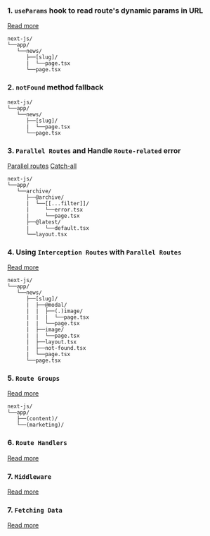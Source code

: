 ### 1. `useParams` hook to read route's dynamic params in URL

[Read more](https://nextjs.org/docs/app/api-reference/functions/use-params)

```
next-js/
└──app/
   └──news/
      ├──[slug]/
      |  └──page.tsx
      └──page.tsx
```

### 2. `notFound` method fallback

```
next-js/
└──app/
   └──news/
      ├──[slug]/
      |  └──page.tsx
      └──page.tsx
```

### 3. `Parallel Routes` and Handle `Route-related` error

[Parallel routes](https://nextjs.org/docs/app/building-your-application/routing/parallel-routes)
[Catch-all](https://nextjs.org/docs/app/building-your-application/routing/dynamic-routes#catch-all-segments)

```
next-js/
└──app/
   └──archive/
      ├──@archive/
      |  └──[[...filter]]/
      |     └──error.tsx
      |     └──page.tsx
      ├──@latest/
      |     └──default.tsx
      └──layout.tsx
```

### 4. Using `Interception Routes` with `Parallel Routes`

[Read more](https://nextjs.org/docs/app/building-your-application/routing/intercepting-routes)

```
next-js/
└──app/
   └──news/
      ├──[slug]/
      |  ├──@modal/
      |  |  ├──(.)image/
      |  |  |  └──page.tsx
      |  |  └──page.tsx
      |  ├──image/
      |  |  └──page.tsx
      |  ├──layout.tsx
      |  ├──not-found.tsx
      |  └──page.tsx
      └──page.tsx
```

### 5. `Route Groups`

[Read more](https://nextjs.org/docs/app/building-your-application/routing/route-groups)

```
next-js/
└──app/
   ├──(content)/
   └──(marketing)/
```

### 6. `Route Handlers`

[Read more](https://nextjs.org/docs/app/building-your-application/routing/route-handlers)

### 7. `Middleware`

[Read more](https://nextjs.org/docs/app/building-your-application/routing/middleware)

### 7. `Fetching Data`

[Read more](https://developer.mozilla.org/en-US/docs/Web/API/Fetch_API/Using_Fetch)
